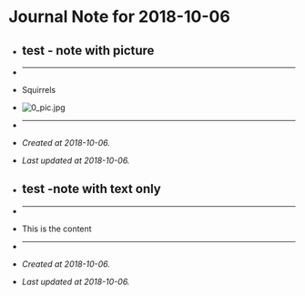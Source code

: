 # Journal Note for 2018-10-06

- ## test - note with picture

- 
  ---


- Squirrels 
- ![0_pic.jpg](./_resources/2018-10-06.resources/0_pic.jpg)

- 
  ---

- _Created at 2018-10-06._
- _Last updated at 2018-10-06._


- ## test -note with text only

- 
  ---


- This is the content

- 
  ---

- _Created at 2018-10-06._
- _Last updated at 2018-10-06._


